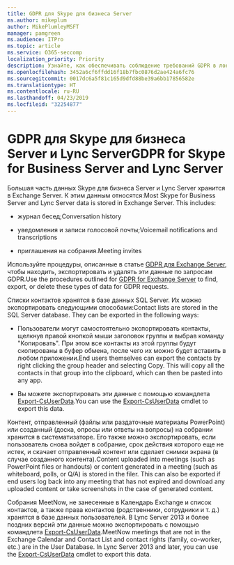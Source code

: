 ```yaml
---
title: GDPR для Skype для бизнеса Server
ms.author: mikeplum
author: MikePlumleyMSFT
manager: pamgreen
ms.audience: ITPro
ms.topic: article
ms.service: O365-seccomp
localization_priority: Priority
description: Узнайте, как обеспечивать соблюдение требований GDPR в локальном развертывании Skype для бизнеса Server и Lync Server.
ms.openlocfilehash: 3452a6cf6ffdd16f18b7fbc0876d2ae424a6fc76
ms.sourcegitcommit: 0017dc6a5f81c165d9dfd88be39a6bb17856582e
ms.translationtype: HT
ms.contentlocale: ru-RU
ms.lasthandoff: 04/23/2019
ms.locfileid: "32254877"
---
```

# <a name="gdpr-for-skype-for-business-server-and-lync-server"></a><span data-ttu-id="9660b-103">GDPR для Skype для бизнеса Server и Lync Server</span><span class="sxs-lookup"><span data-stu-id="9660b-103">GDPR for Skype for Business Server and Lync Server</span></span>

<span data-ttu-id="9660b-p101">Большая часть данных Skype для бизнеса Server и Lync Server хранится в Exchange Server. К этим данным относятся:</span><span class="sxs-lookup"><span data-stu-id="9660b-p101">Most Skype for Business Server and Lync Server data is stored in Exchange Server. This includes:</span></span>

-   <span data-ttu-id="9660b-106">журнал бесед;</span><span class="sxs-lookup"><span data-stu-id="9660b-106">Conversation history</span></span>

-   <span data-ttu-id="9660b-107">уведомления и записи голосовой почты;</span><span class="sxs-lookup"><span data-stu-id="9660b-107">Voicemail notifications and transcriptions</span></span>

-   <span data-ttu-id="9660b-108">приглашения на собрания.</span><span class="sxs-lookup"><span data-stu-id="9660b-108">Meeting invites</span></span>

<span data-ttu-id="9660b-109">Используйте процедуры, описанные в статье [GDPR для Exchange Server](gdpr-for-exchange-server.md), чтобы находить, экспортировать и удалять эти данные по запросам GDPR.</span><span class="sxs-lookup"><span data-stu-id="9660b-109">Use the procedures outlined for [GDPR for Exchange Server](gdpr-for-exchange-server.md) to find, export, or delete these types of data for GDPR requests.</span></span>

<span data-ttu-id="9660b-p102">Списки контактов хранятся в базе данных SQL Server. Их можно экспортировать следующими способами:</span><span class="sxs-lookup"><span data-stu-id="9660b-p102">Contact lists are stored in the SQL Server database. They can be exported in the following ways:</span></span>

-   <span data-ttu-id="9660b-p103">Пользователи могут самостоятельно экспортировать контакты, щелкнув правой кнопкой мыши заголовок группы и выбрав команду "Копировать". При этом все контакты из этой группы будут скопированы в буфер обмена, после чего их можно будет вставить в любом приложении.</span><span class="sxs-lookup"><span data-stu-id="9660b-p103">End users themselves can export the contacts by right clicking the group header and selecting Copy. This will copy all the contacts in that group into the clipboard, which can then be pasted into any app.</span></span>

-   <span data-ttu-id="9660b-114">Вы можете экспортировать эти данные с помощью командлета [Export-CsUserData](https://docs.microsoft.com/ru-RU/powershell/module/skype/export-csuserdata).</span><span class="sxs-lookup"><span data-stu-id="9660b-114">You can use the [Export-CsUserData](https://docs.microsoft.com/ru-RU/powershell/module/skype/export-csuserdata) cmdlet to export this data.</span></span>

<span data-ttu-id="9660b-p104">Контент, отправленный (файлы или раздаточные материалы PowerPoint) или созданный (доска, опросы или ответы на вопросы) на собрании хранится в систематизаторе. Его также можно экспортировать, если пользователь снова войдет в собрание, срок действия которого еще не истек, и скачает отправленный контент или сделает снимки экрана (в случае созданного контента).</span><span class="sxs-lookup"><span data-stu-id="9660b-p104">Content uploaded into meetings (such as PowerPoint files or handouts) or content generated in a meeting (such as whiteboard, polls, or Q/A) is stored in the filer. This can also be exported if end users log back into any meeting that has not expired and download any uploaded content or take screenshots in the case of generated content.</span></span>

<span data-ttu-id="9660b-p105">Собрания MeetNow, не занесенные в Календарь Exchange и список контактов, а также права контактов (родственники, сотрудники и т. д.) хранятся в базе данных пользователей. В Lync Server 2013 и более поздних версий эти данные можно экспортировать с помощью командлета [Export-CsUserData](https://docs.microsoft.com/ru-RU/powershell/module/skype/export-csuserdata).</span><span class="sxs-lookup"><span data-stu-id="9660b-p105">MeetNow meetings that are not in the Exchange Calendar and Contact List and contact rights (family, co-worker, etc.) are in the User Database. In Lync Server 2013 and later, you can use the [Export-CsUserData](https://docs.microsoft.com/ru-RU/powershell/module/skype/export-csuserdata) cmdlet to export this data.</span></span>

